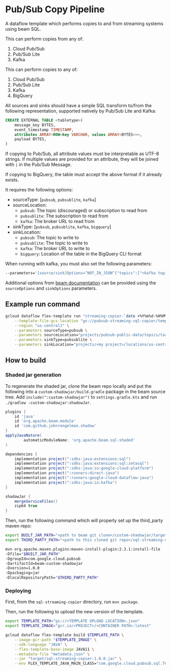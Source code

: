 # Pub/Sub Copy Pipeline

A dataflow template which performs copies to and from streaming systems using
beam SQL.

This can perform copies from any of:
1) Cloud Pub/Sub
2) Pub/Sub Lite
3) Kafka

This can perform copies to any of:
1) Cloud Pub/Sub
2) Pub/Sub Lite
3) Kafka
4) BigQuery

All sources and sinks should have a simple SQL transform to/from the following
representation, supported natively by Pub/Sub Lite and Kafka:

```sql
CREATE EXTERNAL TABLE <tabletype>(
    message_key BYTES,
    event_timestamp TIMESTAMP,
    attributes ARRAY<ROW<key VARCHAR, values ARRAY<BYTES>>>,
    payload BYTES,
)
```

If copying to Pub/Sub, all attribute values must be interpretable as UTF-8
strings. If multiple values are provided for an attribute, they will be joined
with `|` in the Pub/Sub Message.

If copying to BigQuery, the table must accept the above format if it already
exists.

It requires the following options:

* sourceType: [`pubsub`, `pubsublite`, `kafka`]
* sourceLocation:
  * `pubsub`: The topic (discouraged) or subscription to read from
  * `pubsublite`: The subscription to read from
  * `kafka`: The broker URL to read from
* sinkType: [`pubsub`, `pubsublite`, `kafka`, `bigquery`]
* sinkLocation:
  * `pubsub`: The topic to write to
  * `pubsublite`: The topic to write to
  * `kafka`: The broker URL to write to
  * `bigquery`: Location of the table in the BigQuery CLI format
  
When running with kafka, you must also set the following parameters:

```bash
--parameters='[source/sink]Options=^NOT_IN_JSON^{"topics":["<kafka topic name>"],"bootstrap.servers":"<broker URL>"}'
```

Additional options from
[beam documentation](https://beam.apache.org/documentation/dsls/sql/extensions/create-external-table)
can be provided using the `sourceOptions` and `sinkOptions` parameters.

## Example run command

```bash
gcloud dataflow flex-template run "streaming-copier-`date +%Y%m%d-%H%M%S`" \
    --template-file-gcs-location "gs://pubsub-streaming-sql-copier/template/copier.json" \
    --region "us-central1" \
    --parameters sourceType=pubsub \
    --parameters sourceLocation="projects/pubsub-public-data/topics/taxirides-realtime" \
    --parameters sinkType=pubsublite \
    --parameters sinkLocation="projects/<my project>/locations/us-central1-a/topics/taxirides-realtime-clone"
```

## How to build

### Shaded jar generation

To regenerate the shaded jar, clone the beam repo locally and put the following
into a `custom-shadowjar/build.gradle` package in the beam source tree. Add
`include(":custom-shadowjar")` to `settings.gradle.kts` and run
`./gradlew :custom-shadowjar:shadowJar`.

```groovy
plugins {
    id 'java'
    id 'org.apache.beam.module'
    id 'com.github.johnrengelman.shadow'
}
applyJavaNature(
        automaticModuleName: 'org.apache.beam.sql-shaded'
)

dependencies {
    implementation project(":sdks:java:extensions:sql")
    implementation project(":sdks:java:extensions:sql:zetasql")
    implementation project(":sdks:java:io:google-cloud-platform")
    implementation project(":runners:direct-java")
    implementation project(":runners:google-cloud-dataflow-java")
    implementation project(":sdks:java:io:kafka")
}

shadowJar {
    mergeServiceFiles()
    zip64 true
}
```

Then, run the following command which will properly set up the third_party
maven repo:

```bash
export BUILT_JAR_PATH="<path to beam git clone>/custom-shadowjar/target/<jarname>"
export THIRD_PARTY_PATH="<path to this cloned git repo>/sql-streaming-copier/third_party"

mvn org.apache.maven.plugins:maven-install-plugin:2.3.1:install-file
-Dfile="$BUILT_JAR_PATH" 
-DgroupId=com.google.cloud.pubsub
-DartifactId=beam-custom-shadowjar
-Dversion=1.0.0
-Dpackaging=jar 
-DlocalRepositoryPath="$THIRD_PARTY_PATH"
```

### Deploying

First, from the `sql-streaming-copier` directory, run `mvn package`.

Then, run the following to upload the new version of the template.

```bash
export TEMPLATE_PATH="gs://<TEMPLATE UPLOAD LOCATION>.json"
export TEMPLATE_IMAGE="gcr.io/<PROJECT>/<CONTAINER PATH>:latest"

gcloud dataflow flex-template build $TEMPLATE_PATH \
    --image-gcr-path "$TEMPLATE_IMAGE" \
    --sdk-language "JAVA" \
    --flex-template-base-image JAVA11 \
    --metadata-file "metadata.json" \
    --jar "target/sql-streaming-copier-1.0.0.jar" \
    --env FLEX_TEMPLATE_JAVA_MAIN_CLASS="com.google.cloud.pubsub.sql.TemplateMain"
```

